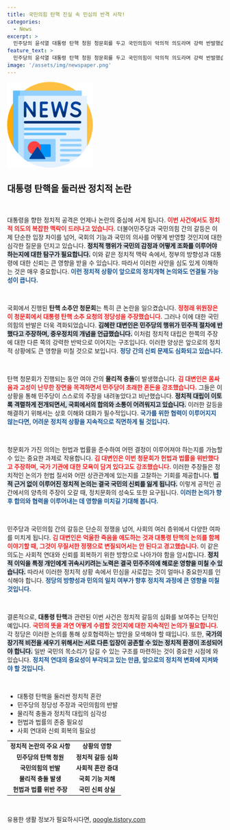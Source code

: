 ```yaml
---
title: 국민의힘 탄핵 진실 속 민심의 반격 시작!
categories:
  - News
excerpt: >
  민주당의 윤석열 대통령 탄핵 청원 청문회를 두고 국민의힘이 악의적 의도라며 강력 반발했습니다. 여야 간 격렬한 몸싸움이 발생한 현장은 정쟁의 전장으로 변모했습니다. 과연 이들의 갈등의 결말은?
feature_text: >
  민주당의 윤석열 대통령 탄핵 청원 청문회를 두고 국민의힘이 악의적 의도라며 강력 반발했습니다. 여야 간 격렬한 몸싸움이 발생한 현장은 정쟁의 전장으로 변모했습니다. 과연 이들의 갈등의 결말은?
image: '/assets/img/newspaper.png'
---
```


<p><img src="/assets/img/newspaper.png" alt="kimp 속보" /></p>

<h2 data-ke-size="size26">대통령 탄핵을 둘러싼 정치적 논란</h2>

<p data-ke-size="size16">&nbsp;</p>

<p>대통령을 향한 정치적 공격은 언제나 논란의 중심에 서게 됩니다. <b><span style="color: #ee2323;">이번 사건에서도 정치적 의도의 복잡한 맥락이 드러나고 있습니다.</span></b> 더불어민주당과 국민의힘 간의 갈등은 이제 단순한 입장 차이를 넘어, 국회의 기능과 국민의 의사를 어떻게 반영할 것인지에 대한 심각한 질문을 던지고 있습니다. <b><span style="background-color: #21538527;">정치적 행위가 국민의 감정과 어떻게 조화를 이루어야 하는지에 대한 탐구가 필요합니다.</span></b> 이와 같은 정치적 맥락 속에서, 정부의 방향성과 대통령에 대한 신뢰는 큰 영향을 받을 수 있습니다. 따라서 이러한 사안을 심도 있게 이해하는 것은 매우 중요합니다. <b><span style="color: #1a5490;">이런 정치적 상황이 앞으로의 정치개혁 논의와도 연결될 가능성이 큽니다.</span></b></p>

<p data-ke-size="size16">&nbsp;</p>

<p>국회에서 진행된 <b>탄핵 소추안 청문회</b>는 특히 큰 논란을 일으켰습니다. <b><span style="color: #ee2323;">정청래 위원장은 이 청문회에서 대통령 탄핵 소추 요청의 정당성을 주장했습니다.</span></b> 그러나 이에 대한 국민의힘의 반발은 더욱 격화되었습니다. <b><span style="background-color: #21538527;">김혜란 대변인은 민주당의 행위가 민주적 절차에 반했다고 주장하며, 중우정치의 개념을 언급했습니다.</span></b> 이처럼 정치적 대립은 한쪽의 주장에 대한 다른 쪽의 강력한 반박으로 이어지는 구조입니다. 이러한 양상은 앞으로의 정치적 상황에도 큰 영향을 미칠 것으로 보입니다. <b><span style="color: #1a5490;">정당 간의 신뢰 문제도 심화되고 있습니다.</span></b></p>

<p data-ke-size="size16">&nbsp;</p>

<p>탄핵 청문회가 진행되는 동안 여야 간의 <b>물리적 충돌</b>이 발생했습니다. <b><span style="color: #ee2323;">김 대변인은 몸싸움과 고성이 난무한 장면을 목격하면서 민주당이 초래한 혼돈을 강조했습니다.</span></b> 그들은 이 상황을 통해 민주당이 스스로의 주장을 내려놓았다고 비난했습니다. <b><span style="background-color: #21538527;">정치적 대립이 이토록 격렬하게 전개되면서, 국회에서의 합의와 소통이 어려워지고 있습니다.</span></b> 이러한 갈등을 해결하기 위해서는 상호 이해와 대화가 필수적입니다. <b><span style="color: #1a5490;">국가를 위한 협력이 이루어지지 않는다면, 어려운 정치적 상황을 지속적으로 직면하게 될 것입니다.</span></b></p>

<p data-ke-size="size16">&nbsp;</p>

<p>청문회가 가진 의의는 헌법과 법률을 준수하여 어떤 결정이 이루어져야 하는지를 가늠할 수 있는 중요한 과제로 작용합니다. <b><span style="color: #ee2323;">김 대변인은 이번 청문회가 헌법과 법률을 위반했다고 주장하며, 국가 기관에 대한 모욕이 담겨 있다고도 강조했습니다.</span></b> 이러한 주장들은 정치적인 논의가 헌법 질서와 어떤 상관관계에 있는지를 고찰하는 기회를 제공합니다. <b><span style="background-color: #21538527;">법적 근거 없이 이루어진 정치적 논의는 결국 국민의 신뢰를 잃게 됩니다.</span></b> 이렇게 공적인 공간에서의 양측의 주장이 오갈 때, 정치문화의 성숙도 또한 요구됩니다. <b><span style="color: #1a5490;">이러한 논의가 향후 합의와 협력을 이루어내는 데 영향을 미치길 기대해 봅니다.</span></b></p>

<p data-ke-size="size16">&nbsp;</p>

<p>민주당과 국민의힘 간의 갈등은 단순히 정쟁을 넘어, 사회의 여러 층위에서 다양한 여파를 미치게 됩니다. <b><span style="color: #ee2323;">김 대변인은 억울한 죽음을 애도하는 것과 대통령 탄핵의 논의를 함께 이야기할 때, 그것이 무질서한 정쟁으로 변질되어서는 안 된다고 경고했습니다.</span></b> 이 같은 의도는 사회적 연대와 신뢰를 회복하기 위한 방향으로 나아가야 함을 암시합니다. <b><span style="background-color: #21538527;">정치적 이익을 특정 개인에게 귀속시키려는 노력은 결국 민주주의에 해로운 영향을 미칠 수 있습니다.</span></b> 따라서 이러한 정치적 상황 속에서 민심을 사로잡는 것이 얼마나 중요한지를 인식해야 합니다. <b><span style="color: #1a5490;">정당의 방향성과 민의의 일치 여부가 향후 정치적 과정에 큰 영향을 미칠 것입니다.</span></b></p>

<p data-ke-size="size16">&nbsp;</p>

<p>결론적으로, <b>대통령 탄핵</b>과 관련된 이번 사건은 정치적 갈등의 심화를 보여주는 단적인 예입니다. <b><span style="color: #ee2323;">국민의 뜻을 과연 어떻게 수렴할 것인지에 대한 지속적인 논의가 필요합니다.</span></b> 각 정당은 이러한 논의를 통해 상호협력하는 방안을 모색해야 할 때입니다. 또한, <b><span style="background-color: #21538527;">국가의 장기적 비전을 세우기 위해서는 서로 다른 입장이 공존할 수 있는 정치적 환경이 조성되어야 합니다.</span></b> 일반 국민의 목소리가 담길 수 있는 구조를 마련하는 것이 중요한 시점에 와 있습니다. <b><span style="color: #1a5490;">정치적 연대의 중요성이 부각되고 있는 만큼, 앞으로의 정치적 변화에 지켜봐야 할 것입니다.</span></b></p>

<p data-ke-size="size16">&nbsp;</p>

<ul>
  <li>대통령 탄핵을 둘러싼 정치적 혼란</li>
  <li>민주당의 정당성 주장과 국민의힘의 반발</li>
  <li>물리적 충돌과 정치적 대립의 심각성</li>
  <li>헌법과 법률의 존중 필요성</li>
  <li>사회 연대와 신뢰 회복의 필요성</li>
</ul>

<table style="width: 100%;">
  <tr>
    <td style="text-align: center; height: 17px;"><b>정치적 논란의 주요 사항</b></td>
    <td style="text-align: center; height: 17px;"><b>상황의 영향</b></td>
  </tr>
  <tr>
    <td style="text-align: center; height: 17px;"><b>민주당의 탄핵 청원</b></td>
    <td style="text-align: center; height: 17px;"><b>정치적 갈등 심화</b></td>
  </tr>
  <tr>
    <td style="text-align: center; height: 17px;"><b>국민의힘의 반발</b></td>
    <td style="text-align: center; height: 17px;"><b>사회적 혼란 증대</b></td>
  </tr>
  <tr>
    <td style="text-align: center; height: 17px;"><b>물리적 충돌 발생</b></td>
    <td style="text-align: center; height: 17px;"><b>국회 기능 저해</b></td>
  </tr>
  <tr>
    <td style="text-align: center; height: 17px;"><b>헌법과 법률 위반 주장</b></td>
    <td style="text-align: center; height: 17px;"><b>국민 신뢰 상실</b></td>
  </tr>
</table>

<p data-ke-size="size16">&nbsp;</p>
유용한 생활 정보가 필요하시다면, <a href="https://qoogle.tistory.com" rel="dofollow">qoogle.tistory.com</a>


